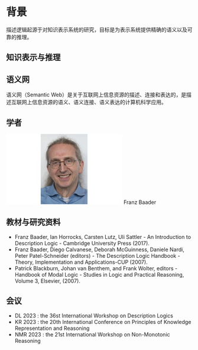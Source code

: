 # 背景

描述逻辑起源于对知识表示系统的研究，目标是为表示系统提供精确的语义以及可靠的推理。

## 知识表示与推理


## 语义网
语义网（Semantic Web）是关于互联网上信息资源的描述、连接和表达的，是描述互联网上信息资源的语义、语义连接、语义表达的计算机科学应用。

## 学者

![Franz Baader](assert/Franz%20Baader.jpeg)
Franz Baader

## 教材与研究资料

- Franz Baader, Ian Horrocks, Carsten Lutz, Uli Sattler - An Introduction to Description Logic - Cambridge University Press (2017).
- Franz Baader, Diego Calvanese, Deborah McGuinness, Daniele Nardi, Peter Patel-Schneider (editors) - The Description Logic Handbook - Theory, Implementation and Applications-CUP (2007).
- Patrick Blackburn, Johan van Benthem, and Frank Wolter, editors - Handbook of Modal Logic - Studies in Logic and Practical Reasoning, Volume 3, Elsevier, (2007).

## 会议

- DL 2023 : the 36st International Workshop on Description Logics
- KR 2023 : the 20th International Conference on Principles of Knowledge Representation and Reasoning
- NMR 2023 : the 21st International Workshop on Non-Monotonic Reasoning